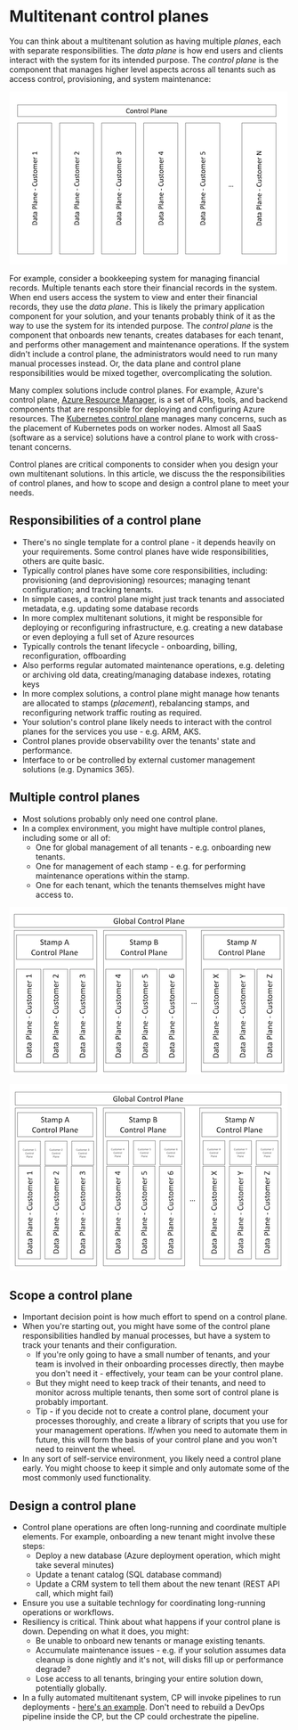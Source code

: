 # Multitenant control planes

You can think about a multitenant solution as having multiple *planes*, each with separate responsibilities. The *data plane* is how end users and clients interact with the system for its intended purpose. The *control plane* is the component that manages higher level aspects across all tenants such as access control, provisioning, and system maintenance: 

![Diagram showing a logical system design, with a single control plane that manages across multiple tenant-specific data planes.](media/control-planes/control-planes.png)

For example, consider a bookkeeping system for managing financial records. Multiple tenants each store their financial records in the system. When end users access the system to view and enter their financial records, they use the *data plane*. This is likely the primary application component for your solution, and your tenants probably think of it as the way to use the system for its intended purpose. The *control plane* is the component that onboards new tenants, creates databases for each tenant, and performs other management and maintenance operations. If the system didn't include a control plane, the administrators would need to run many manual processes instead. Or, the data plane and control plane responsibilities would be mixed together, overcomplicating the solution.

Many complex solutions include control planes. For example, Azure's control plane, [Azure Resource Manager](/azure/azure-resource-manager/management/overview), is a set of APIs, tools, and backend components that are responsible for deploying and configuring Azure resources. The [Kubernetes control plane](https://kubernetes.io/docs/concepts/overview/components/#control-plane-components) manages many concerns, such as the placement of Kubernetes pods on worker nodes. Almost all SaaS (software as a service) solutions have a control plane to work with cross-tenant concerns.

Control planes are critical components to consider when you design your own multitenant solutions. In this article, we discuss the the responsibilities of control planes, and how to scope and design a control plane to meet your needs.

## Responsibilities of a control plane

* There's no single template for a control plane - it depends heavily on your requirements. Some control planes have wide responsibilities, others are quite basic.
* Typically control planes have some core responsibilities, including: provisioning (and deprovisioning) resources; managing tenant configuration; and tracking tenants.
* In simple cases, a control plane might just track tenants and associated metadata, e.g. updating some database records
* In more complex multitenant solutions, it might be responsible for deploying or reconfiguring infrastructure, e.g. creating a new database or even deploying a full set of Azure resources
* Typically controls the tenant lifecycle - onboarding, billing, reconfiguration, offboarding
* Also performs regular automated maintenance operations, e.g. deleting or archiving old data, creating/managing database indexes, rotating keys
* In more complex solutions, a control plane might manage how tenants are allocated to stamps (*placement*), rebalancing stamps, and reconfiguring network traffic routing as required.
* Your solution's control plane likely needs to interact with the control planes for the services you use - e.g. ARM, AKS.
* Control planes provide observability over the tenants' state and performance.
* Interface to or be controlled by external customer management solutions (e.g. Dynamics 365).

## Multiple control planes

* Most solutions probably only need one control plane.
* In a complex environment, you might have multiple control planes, including some or all of:
  * One for global management of all tenants - e.g. onboarding new tenants.
  * One for management of each stamp - e.g. for performing maintenance operations within the stamp.
  * One for each tenant, which the tenants themselves might have access to.

![Diagram showing a logical system design, with a global control plane and stamp-based control planes.](media/control-planes/stamp-control-planes.png)

![Diagram showing a logical system design, with a global control plane, stamp-based control planes, and a control plane for each tenant.](media/control-planes/tenant-control-planes.png)

## Scope a control plane

* Important decision point is how much effort to spend on a control plane.
* When you're starting out, you might have some of the control plane responsibilities handled by manual processes, but have a system to track your tenants and their configuration.
  * If you're only going to have a small number of tenants, and your team is involved in their onboarding processes directly, then maybe you don't need it - effectively, your team can be your control plane.
  * But they might need to keep track of their tenants, and need to monitor across multiple tenants, then some sort of control plane is probably important.
  * Tip - if you decide not to create a control plane, document your processes thoroughly, and create a library of scripts that you use for your management operations. If/when you need to automate them in future, this will form the basis of your control plane and you won't need to reinvent the wheel.
* In any sort of self-service environment, you likely need a control plane early. You might choose to keep it simple and only automate some of the most commonly used functionality.

## Design a control plane

* Control plane operations are often long-running and coordinate multiple elements. For example, onboarding a new tenant might involve these steps:
    * Deploy a new database (Azure deployment operation, which might take several minutes)
    * Update a tenant catalog (SQL database command)
    * Update a CRM system to tell them about the new tenant (REST API call, which might fail)
* Ensure you use a suitable technlogy for coordinating long-running operations or workflows.
* Resiliency is critical. Think about what happens if your control plane is down. Depending on what it does, you might:
   * Be unable to onboard new tenants or manage existing tenants.
   * Accumulate maintenance issues - e.g. if your solution assumes data cleanup is done nightly and it's not, will disks fill up or performance degrade?
   * Lose access to all tenants, bringing your entire solution down, potentially globally.
* In a fully automated multitenant system, CP will invoke pipelines to run deployments - [here's an example](../approaches/deployment-configuration.yml). Don't need to rebuild a DevOps pipeline inside the CP, but the CP could orchestrate the pipeline.
